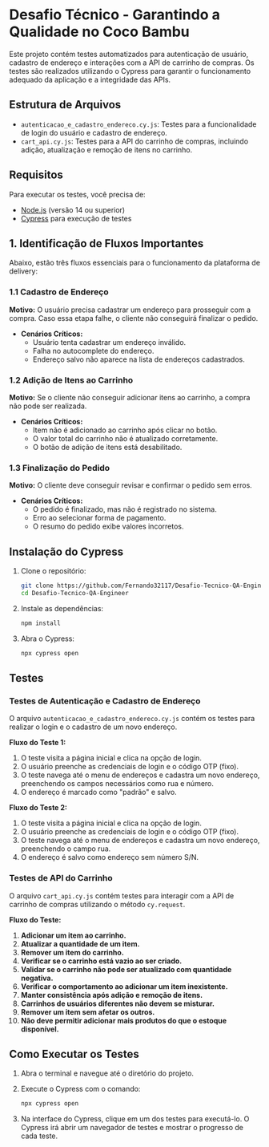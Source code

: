 # Desafio Técnico - Garantindo a Qualidade no Coco Bambu

Este projeto contém testes automatizados para autenticação de usuário, cadastro de endereço e interações com a API de carrinho de compras. Os testes são realizados utilizando o Cypress para garantir o funcionamento adequado da aplicação e a integridade das APIs.

## Estrutura de Arquivos

- `autenticacao_e_cadastro_endereco.cy.js`: Testes para a funcionalidade de login do usuário e cadastro de endereço.
- `cart_api.cy.js`: Testes para a API do carrinho de compras, incluindo adição, atualização e remoção de itens no carrinho.

## Requisitos

Para executar os testes, você precisa de:

- [Node.js](https://nodejs.org/) (versão 14 ou superior)
- [Cypress](https://www.cypress.io/) para execução de testes

## 1. Identificação de Fluxos Importantes

Abaixo, estão três fluxos essenciais para o funcionamento da plataforma de delivery:

### 1.1 Cadastro de Endereço
**Motivo:** O usuário precisa cadastrar um endereço para prosseguir com a compra. Caso essa etapa falhe, o cliente não conseguirá finalizar o pedido.
- **Cenários Críticos:**
  - Usuário tenta cadastrar um endereço inválido.
  - Falha no autocomplete do endereço.
  - Endereço salvo não aparece na lista de endereços cadastrados.

### 1.2 Adição de Itens ao Carrinho
**Motivo:** Se o cliente não conseguir adicionar itens ao carrinho, a compra não pode ser realizada.
- **Cenários Críticos:**
  - Item não é adicionado ao carrinho após clicar no botão.
  - O valor total do carrinho não é atualizado corretamente.
  - O botão de adição de itens está desabilitado.

### 1.3 Finalização do Pedido
**Motivo:** O cliente deve conseguir revisar e confirmar o pedido sem erros.
- **Cenários Críticos:**
  - O pedido é finalizado, mas não é registrado no sistema.
  - Erro ao selecionar forma de pagamento.
  - O resumo do pedido exibe valores incorretos.

## Instalação do Cypress

1. Clone o repositório:
    ```bash
    git clone https://github.com/Fernando32117/Desafio-Tecnico-QA-Engineer.git
    cd Desafio-Tecnico-QA-Engineer
    ```

2. Instale as dependências:
    ```bash
    npm install
    ```

3. Abra o Cypress:
    ```bash
    npx cypress open
    ```

## Testes

### Testes de Autenticação e Cadastro de Endereço

O arquivo `autenticacao_e_cadastro_endereco.cy.js` contém os testes para realizar o login e o cadastro de um novo endereço.

**Fluxo do Teste 1:**
1. O teste visita a página inicial e clica na opção de login.
2. O usuário preenche as credenciais de login e o código OTP (fixo).
3. O teste navega até o menu de endereços e cadastra um novo endereço, preenchendo os campos necessários como rua e número.
4. O endereço é marcado como "padrão" e salvo.

**Fluxo do Teste 2:**
1. O teste visita a página inicial e clica na opção de login.
2. O usuário preenche as credenciais de login e o código OTP (fixo).
3. O teste navega até o menu de endereços e cadastra um novo endereço, preenchendo o campo rua.
4. O endereço é salvo como endereço sem número S/N.

### Testes de API do Carrinho

O arquivo `cart_api.cy.js` contém testes para interagir com a API de carrinho de compras utilizando o método `cy.request`.

**Fluxo do Teste:**
1. **Adicionar um item ao carrinho.**
2. **Atualizar a quantidade de um item.**
3. **Remover um item do carrinho.**
4. **Verificar se o carrinho está vazio ao ser criado.**
5. **Validar se o carrinho não pode ser atualizado com quantidade negativa.**
6. **Verificar o comportamento ao adicionar um item inexistente.**
7. **Manter consistência após adição e remoção de itens.**
8. **Carrinhos de usuários diferentes não devem se misturar.**
9. **Remover um item sem afetar os outros.**
10. **Não deve permitir adicionar mais produtos do que o estoque disponível.**

## Como Executar os Testes

1. Abra o terminal e navegue até o diretório do projeto.

2. Execute o Cypress com o comando:
    ```bash
    npx cypress open
    ```
3. Na interface do Cypress, clique em um dos testes para executá-lo. O Cypress irá abrir um navegador de testes e mostrar o progresso de cada teste.
